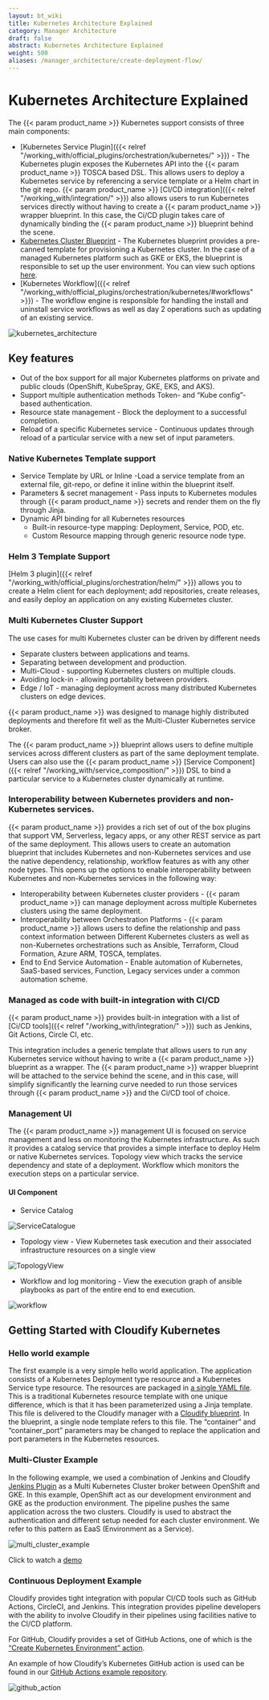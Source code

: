 ```yaml
---
layout: bt_wiki
title: Kubernetes Architecture Explained
category: Manager Architecture
draft: false
abstract: Kubernetes Architecture Explained
weight: 500
aliases: /manager_architecture/create-deployment-flow/
---
```


# Kubernetes Architecture Explained

The {{< param product_name >}} Kubernetes support consists of three main components:

* [Kubernetes Service Plugin]({{< relref "/working_with/official_plugins/orchestration/kubernetes/" >}}) - The Kubernetes plugin exposes the Kubernetes API into the {{< param product_name >}} TOSCA based DSL. This allows users to deploy a Kubernetes service by referencing a service template or a Helm chart in the git repo. {{< param product_name >}}  [CI/CD integration]({{< relref "/working_with/integration/" >}}) also allows users to run Kubernetes services directly without having to create a {{< param product_name >}} wrapper blueprint. In this case, the Ci/CD plugin takes care of dynamically binding the {{< param product_name >}} blueprint behind the scene.
* [Kubernetes Cluster Blueprint](https://github.com/cloudify-community/blueprint-examples/tree/master/kubernetes) - The Kubernetes blueprint provides a pre-canned template for provisioning a Kubernetes cluster. In the case of a managed Kubernetes platform such as GKE or EKS, the blueprint is responsible to set up the user environment. You can view such options [here](https://github.com/cloudify-community/blueprint-examples/tree/master/kubernetes/).
* [Kubernetes Workflow]({{< relref "/working_with/official_plugins/orchestration/kubernetes/#workflows" >}}) - The workflow engine is responsible for handling the install and uninstall service workflows as well as day 2 operations such as updating of an existing service.

![kubernetes_architecture]( /images/kubernetes_architecture/kubernetes_architecture.png )

## Key features

- Out of the box support for all major Kubernetes platforms on private and public clouds (OpenShift, KubeSpray, GKE, EKS, and AKS).
- Support multiple authentication methods Token- and “Kube config”- based authentication.
- Resource state management - Block the deployment to a successful completion.
- Reload of a specific Kubernetes service - Continuous updates through reload of a particular service with a new set of input parameters.

### Native Kubernetes Template support

* Service Template by URL or Inline -Load a service template from an external file, git-repo, or define it inline within the blueprint itself.
* Parameters & secret management - Pass inputs to Kubernetes modules through {{< param product_name >}} secrets and render them on the fly through Jinja.
* Dynamic API binding for all Kubernetes resources
  * Built-in resource-type mapping: Deployment, Service, POD, etc.
  * Custom Resource mapping through generic resource node type.
  
### Helm 3 Template Support
[Helm 3 plugin]({{< relref "/working_with/official_plugins/orchestration/helm/" >}}) allows you to create a Helm client for each deployment; add repositories, create releases, and easily deploy an application on any existing Kubernetes cluster.

### Multi Kubernetes Cluster Support
The use cases for multi Kubernetes cluster can be driven by different needs 

* Separate clusters between applications and teams.
* Separating between development and production.
* Multi-Cloud - supporting Kubernetes clusters on multiple clouds.
* Avoiding lock-in - allowing portability between providers.
* Edge / IoT - managing deployment across many distributed Kubernetes clusters on edge devices.

{{< param product_name >}} was designed to manage highly distributed deployments and therefore fit well as the Multi-Cluster Kubernetes service broker.

The {{< param product_name >}} blueprint allows users to define multiple services across different clusters as part of the same deployment template. Users can also use the {{< param product_name >}} [Service Component]({{< relref "/working_with/service_composition/" >}}) DSL to bind a particular service to a Kubernetes cluster dynamically at runtime.

### Interoperability between Kubernetes providers and non-Kubernetes services.

{{< param product_name >}} provides a rich set of out of the box plugins that support VM, Serverless, legacy apps, or any other REST service as part of the same deployment. This allows users to create an automation blueprint that includes Kubernetes and non-Kubernetes services and use the native dependency, relationship, workflow features as with any other node types. This opens up the options to enable interoperability between Kubernetes and non-Kubernetes services in the following way:
* Interoperability between Kubernetes cluster providers - {{< param product_name >}} can manage deployment across multiple Kubernetes clusters using the same deployment.
* Interoperability between Orchestration Platforms - {{< param product_name >}} allows users to define the relationship and pass context information between Different Kubernetes clusters as well as non-Kubernetes orchestrations such as Ansible, Terraform, Cloud Formation, Azure ARM, TOSCA, templates.
* End to End Service Automation  - Enable automation of Kubernetes, SaaS-based services, Function, Legacy services under a common automation scheme.

### Managed as code with built-in integration with CI/CD
{{< param product_name >}} provides built-in integration with a list of [Ci/CD tools]({{< relref "/working_with/integration/" >}}) such as Jenkins, Git Actions, Circle CI, etc.

This integration includes a generic template that allows users to run any Kubernetes service without having to write a {{< param product_name >}} blueprint as a wrapper. The {{< param product_name >}} wrapper blueprint will be attached to the service behind the scene, and in this case, will simplify significantly the learning curve needed to run those services through {{< param product_name >}} and the Ci/CD tool of choice.

### Management UI
The {{< param product_name >}} management UI is focused on service management and less on monitoring the Kubernetes infrastructure. As such it provides a catalog service that provides a simple interface to deploy Helm or native Kubernetes services. Topology view which tracks the service dependency and state of a deployment. Workflow which monitors the execution steps on a particular service. 

#### UI Component

* Service Catalog

![ServiceCatalogue]( /images/kubernetes_architecture/service_catalogue.png )

* Topology view - View Kubernetes task execution and their associated infrastructure resources on a single view

![TopologyView]( /images/kubernetes_architecture/topology_view.png )

* Workflow and log monitoring - View the execution graph of ansible playbooks as part of the entire end to end execution.

![workflow]( /images/kubernetes_architecture/workflow.png ) 

## Getting Started with Cloudify Kubernetes

### Hello world example
The first example is a very simple hello world application. The application consists of a Kubernetes Deployment type resource and a Kubernetes Service type resource. The resources are packaged in [a single YAML file](https://github.com/cloudify-community/blueprint-examples/blob/master/kubernetes/plugin-examples/hello-world/resources.yaml). This is a traditional Kubernetes resource template with one unique difference, which is that it has been parameterized using a Jinja template. This file is delivered to the Cloudify manager with a [Cloudify blueprint](https://github.com/cloudify-community/blueprint-examples/blob/master/kubernetes/plugin-examples/hello-world/blueprint.yaml). In the blueprint, a single node template refers to this file. The “container” and “container_port” parameters may be changed to replace the application and port parameters in the Kubernetes resources.

### Multi-Cluster Example

In the following example, we used a combination of  Jenkins and Cloudify [Jenkins Plugin](https://docs.cloudify.co/latest/working_with/integration/jenkins-plugin/) as a Multi Kubernetes Cluster broker between OpenShift and GKE. In this example, OpenShift act as our development environment and GKE as the production environment. The pipeline pushes the same application across the two clusters. Cloudify is used to abstract the authentication and different setup needed for each cluster environment. We refer to this pattern as EaaS (Environment as a Service).

![multi_cluster_example]( /images/kubernetes_architecture/multi_cluster_example.png )

Click to watch a [demo](https://vimeo.com/483013205)

### Continuous Deployment Example
Cloudify provides tight integration with popular CI/CD tools such as GitHub Actions, CircleCI, and Jenkins. This integration provides pipeline developers with the ability to involve Cloudify in their pipelines using facilities native to the CI/CD platform.

For GitHub, Cloudify provides a set of GitHub Actions, one of which is the [“Create Kubernetes Environment” action](https://github.com/marketplace/actions/create-kubernetes-environment).

An example of how Cloudify’s Kubernetes GitHub action is used can be found in our [GitHub Actions example repository](https://github.com/cloudify-community/github-actions-example/).

![github_action]( /images/kubernetes_architecture/github_action.png )
